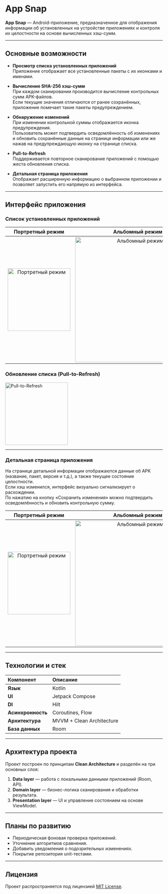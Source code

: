 # App Snap

**App Snap** — Android-приложение, предназначенное для отображения информации об установленных на устройстве приложениях и контроля их целостности на основе вычисленных хэш-сумм.

---

## Основные возможности

- **Просмотр списка установленных приложений**  
  Приложение отображает все установленные пакеты с их иконками и именами.

- **Вычисление SHA-256 хэш-сумм**  
  При каждом сканировании производится вычисление контрольных сумм APK-файлов.  
  Если текущие значения отличаются от ранее сохранённых, приложение помечает такие пакеты предупреждением.

- **Обнаружение изменений**  
  При изменении контрольной суммы отображается иконка предупреждения.  
  Пользователь может подтвердить осведомлённость об изменениях и обновить сохранённые данные на странице информации или же нажав на предупреждающую иконку на странице списка.

- **Pull-to-Refresh**  
  Поддерживается повторное сканирование приложений с помощью жеста обновления списка.

- **Детальная страница приложения**  
  Отображает расширенную информацию о выбранном приложении и позволяет запустить его напрямую из интерфейса.

---

## Интерфейс приложения

### Список установленных приложений

| **Портретный режим** | **Альбомный режим** |
|:---:|:---:|
| <img alt="Портретный режим" src="https://github.com/user-attachments/assets/56bf4b3d-6b83-4418-acca-3df969afe59d" style="width: 200px; height: auto;" /> | <img alt="Альбомный режим" src="https://github.com/user-attachments/assets/7da97160-d04a-4e5a-b757-9fb4a89ba68a" style="width: 400px; height: auto;" /> |

### Обновление списка (Pull-to-Refresh)

<div><img src="https://github.com/user-attachments/assets/9df23150-39b2-4c86-92f9-145bb6b3cb35" alt="Pull-to-Refresh" style="width: 200px; height: auto;"></div>

---

### Детальная страница приложения

На странице детальной информации отображаются данные об APK (название, пакет, версия и т.д.), а также текущее состояние целостности.  
Если хэш изменился, интерфейс визуально сигнализирует о расхождении.  
По нажатию на кнопку «Сохранить изменения» можно подтвердить осведомлённость и обновить контрольную сумму.

| **Портретный режим** | **Альбомный режим** |
|:---:|:---:|
| <img alt="Портретный режим" src="https://github.com/user-attachments/assets/b1366bfa-c7b4-4d63-8b19-24f73b4f2d8b"  style="width: 200px; height: auto;"/> | <img alt="Альбомный режим" src="https://github.com/user-attachments/assets/aea6af3e-e05c-4c08-85f0-8891d54df3fd" style="width: 400px; height: auto;" /> |


---

## Технологии и стек

| Компонент | Описание |
|:--|:--|
| **Язык** | Kotlin |
| **UI** | Jetpack Compose |
| **DI** | Hilt |
| **Асинхронность** | Coroutines, Flow |
| **Архитектура** | MVVM + Clean Architecture |
| **База данных** | Room |

---

## Архитектура проекта

Проект построен по принципам **Clean Architecture** и разделён на три основных слоя:

1. **Data layer** — работа с локальными данными приложений (Room, API).  
2. **Domain layer** — бизнес-логика сканирования и обработки результата.  
3. **Presentation layer** — UI и управление состоянием на основе ViewModel.

---

## Планы по развитию
- Периодическая фоновая проверка приложений.
- Уточнение алгоритмов сравнения.
- Добавить уведомления о подозрительных изменениях.
- Покрытие репозитория unit-тестами.

---

## Лицензия

Проект распространяется под лицензией [MIT License](LICENSE).
